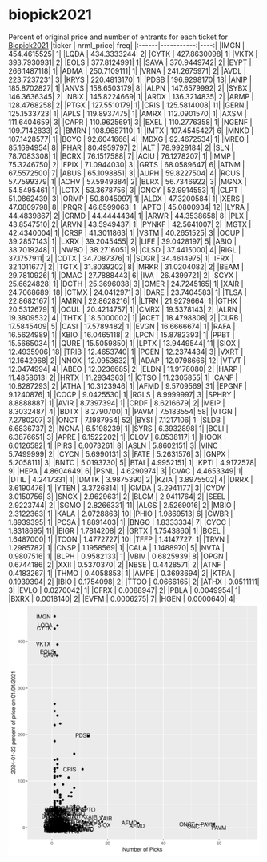 # biopick2021
Percent of original price and number of entrants for each ticket for [Biopick2021](https://twitter.com/hashtag/Biopick2021)
|ticker |  nrml_price| freq|
|:------|-----------:|----:|
|IMGN   | 454.4615525|    1|
|LQDA   | 434.3333244|    2|
|CYTK   | 427.8630098|    1|
|VKTX   | 393.7930931|    2|
|EOLS   | 377.8124991|    1|
|SAVA   | 370.9449742|    2|
|EYPT   | 266.1487118|    1|
|ADMA   | 250.7109111|    1|
|VRNA   | 241.2675971|    2|
|AVDL   | 223.7237231|    3|
|KRYS   | 220.4813170|    1|
|PDSB   | 196.9298170|   13|
|ANIP   | 185.8702827|    1|
|ANVS   | 158.6503179|    8|
|ALPN   | 147.6579992|    2|
|SYBX   | 146.3636345|    2|
|NBIX   | 145.8224669|    1|
|ARDX   | 136.3214835|    2|
|ARMP   | 128.4768258|    2|
|PTGX   | 127.5510179|    1|
|CRIS   | 125.5814008|   11|
|GERN   | 125.1533723|    1|
|APLS   | 119.8937475|    1|
|AMRX   | 112.0901570|    1|
|AXSM   | 111.6404659|    3|
|CAPR   | 110.9625691|    3|
|EXEL   | 110.2776358|    1|
|NGENF  | 109.7142833|    2|
|BMRN   | 108.9687110|    1|
|IMTX   | 107.4545427|    6|
|MNKD   | 107.1428577|    1|
|BCYC   |  92.6041666|    4|
|MDXG   |  92.4672534|    1|
|MREO   |  85.1694954|    8|
|PHAR   |  80.4959797|    2|
|ALT    |  78.9929184|    2|
|SLN    |  78.7083308|    1|
|BCRX   |  76.1517588|    7|
|ACIU   |  76.1278207|    1|
|IMMP   |  75.3246750|    2|
|EPIX   |  71.0944030|    3|
|GRTS   |  68.0589647|    6|
|ATNM   |  67.5572500|    7|
|ABUS   |  65.1098851|    3|
|AUPH   |  59.8227504|    4|
|RCUS   |  57.7599379|    1|
|ACHV   |  57.5949384|    2|
|BLRX   |  56.7346922|    3|
|MGNX   |  54.5495461|    1|
|LCTX   |  53.3678756|    3|
|ONCY   |  52.9914553|    1|
|CLPT   |  51.0862439|    3|
|ORMP   |  50.8045997|    1|
|ALDX   |  47.3200584|    1|
|XERS   |  47.0809798|    8|
|PRQR   |  46.8599063|    1|
|APTO   |  45.0800934|   12|
|LYRA   |  44.4839867|    2|
|CRMD   |  44.4444434|    1|
|ARWR   |  44.3538658|    8|
|PLX    |  43.8547510|    2|
|ARVN   |  43.5949437|    1|
|PYNKF  |  42.5641007|    2|
|MGTX   |  42.4340004|    1|
|CRSP   |  41.3011863|    1|
|VSTM   |  40.2651525|    3|
|OCUP   |  39.2857143|    1|
|LXRX   |  39.2045455|    2|
|LIFE   |  39.0428197|    5|
|ABIO   |  38.7019248|    1|
|NWBO   |  38.2716051|    9|
|CLSD   |  37.4415000|    4|
|RIGL   |  37.1757911|    2|
|CDTX   |  34.7087376|    1|
|SDGR   |  34.4614975|    1|
|IFRX   |  32.1011677|    2|
|TGTX   |  31.8039202|    8|
|MRKR   |  31.0204082|    2|
|BEAM   |  29.7810926|    1|
|DMAC   |  27.7888443|    6|
|IVA    |  26.4399721|    2|
|SCYX   |  25.6624828|    1|
|DCTH   |  25.3696038|    3|
|OMER   |  24.7245165|    1|
|XAIR   |  24.7068689|   18|
|CTMX   |  24.0412971|    3|
|DARE   |  23.7404583|    1|
|TLSA   |  22.8682167|    1|
|AMRN   |  22.8628216|    1|
|LTRN   |  21.9279664|    1|
|GTHX   |  20.5312679|    1|
|OCUL   |  20.4214757|    1|
|CMRX   |  19.5378143|    2|
|ALRN   |  19.3809532|    4|
|THTX   |  18.5000002|    1|
|ACET   |  18.4798808|    2|
|CLRB   |  17.5845409|    5|
|CASI   |  17.5789482|    1|
|EVGN   |  16.6666674|    1|
|RAFA   |  16.5624989|    1|
|XBIO   |  16.0465118|    2|
|LPCN   |  15.8782393|    1|
|PPBT   |  15.5665034|    1|
|QURE   |  15.5059850|    1|
|LPTX   |  13.9449544|   11|
|SIOX   |  12.4935906|   18|
|TRIB   |  12.4653740|    1|
|PGEN   |  12.2374434|    3|
|VXRT   |  12.1642968|    2|
|NNOX   |  12.0953632|    1|
|ADAP   |  12.0798666|   12|
|VTVT   |  12.0474994|    4|
|ABEO   |  12.0236685|    2|
|ELDN   |  11.9178080|    2|
|HARP   |  11.4858613|    2|
|HRTX   |  11.2934363|    1|
|CTSO   |  11.2305855|    1|
|CANF   |  10.8287293|    2|
|ATHA   |  10.3123946|    1|
|AFMD   |   9.5709569|   31|
|EPGNF  |   9.1240876|    1|
|COCP   |   9.0425530|    1|
|RGLS   |   8.9999997|    3|
|SPHRY  |   8.8888887|    1|
|AVIR   |   8.7397394|    1|
|CRDF   |   8.6216679|    2|
|MEIP   |   8.3032487|    4|
|BDTX   |   8.2790700|    1|
|PAVM   |   7.5183554|   58|
|VTGN   |   7.2780207|    3|
|ONCT   |   7.1987954|   52|
|BYSI   |   7.1217106|    1|
|SLDB   |   6.6836737|    2|
|NCNA   |   6.5198239|    1|
|SYRS   |   6.3932898|    1|
|BCLI   |   6.3876651|    3|
|APRE   |   6.1522202|    1|
|CLOV   |   6.0538117|    1|
|HOOK   |   6.0126582|    1|
|PIRS   |   6.0073261|    8|
|ASLN   |   5.8602151|    3|
|VINC   |   5.7499999|    2|
|CYCN   |   5.6990131|    3|
|FATE   |   5.2631576|    3|
|GNPX   |   5.2058111|    3|
|BNTC   |   5.0193730|    5|
|BTAI   |   4.9952151|    1|
|KPTI   |   4.9172578|    9|
|HEPA   |   4.8604649|    6|
|PSNL   |   4.6290974|    3|
|CVAC   |   4.4653349|    1|
|DTIL   |   4.2417331|    1|
|DMTK   |   3.9875390|    2|
|KZIA   |   3.8975502|    4|
|DRRX   |   3.6190476|    1|
|YTEN   |   3.3726814|    1|
|GMDA   |   3.2941177|    3|
|CYDY   |   3.0150756|    3|
|SNGX   |   2.9629631|    2|
|BLCM   |   2.9411764|    2|
|SEEL   |   2.9223744|    2|
|SGMO   |   2.8266331|   11|
|ALGS   |   2.5269016|    2|
|MBIO   |   2.3122363|    1|
|KALA   |   2.0728863|   10|
|PHIO   |   1.9869513|    6|
|CWBR   |   1.8939395|    1|
|PCSA   |   1.8891403|    1|
|BNGO   |   1.8333334|    7|
|CYCC   |   1.8318695|   11|
|EIGR   |   1.7814208|    2|
|GRTX   |   1.7543860|    1|
|BCEL   |   1.6487000|    1|
|TCON   |   1.4772727|   10|
|TFFP   |   1.4147727|    1|
|TRVN   |   1.2985782|    1|
|CNSP   |   1.1958569|    1|
|CALA   |   1.1488970|    5|
|NVTA   |   0.9807516|    1|
|BLPH   |   0.9582133|    1|
|VBIV   |   0.6825939|    8|
|OPGN   |   0.6744186|    2|
|XXII   |   0.5370370|    2|
|NBSE   |   0.4428571|    2|
|ATNF   |   0.4183267|    1|
|THMO   |   0.4058853|    1|
|AMPE   |   0.3693694|    2|
|KTRA   |   0.1939394|    2|
|IBIO   |   0.1754098|    2|
|TTOO   |   0.0666165|    2|
|ATHX   |   0.0511111|    3|
|EVLO   |   0.0270042|    1|
|CFRX   |   0.0088947|    2|
|PBLA   |   0.0049954|    1|
|BXRX   |   0.0018140|    2|
|EVFM   |   0.0006275|    7|
|HGEN   |   0.0000640|    4|
![retvspicks](biopicks.png?raw=true)
